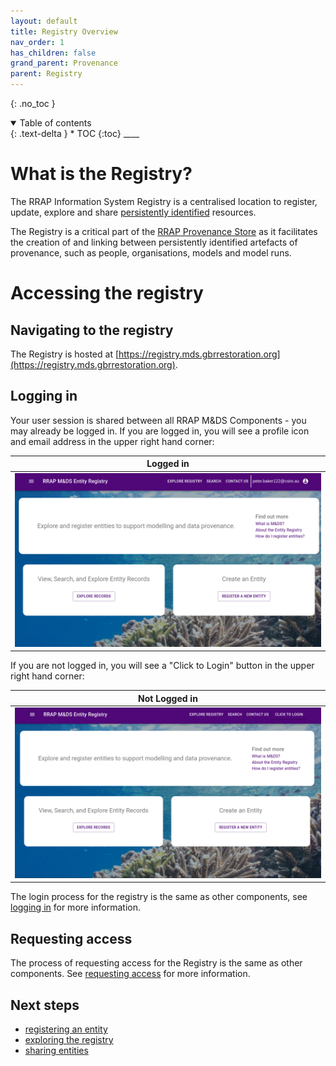 ```yaml
---
layout: default
title: Registry Overview
nav_order: 1
has_children: false
grand_parent: Provenance
parent: Registry
---
```


{: .no_toc }

<details  open markdown="block">
  <summary>
    Table of contents
  </summary>
{: .text-delta }
* TOC
{:toc}
____
</details>

# What is the Registry?

The RRAP Information System Registry is a centralised location to register, update, explore and share [persistently identified](../../digital-object-identifiers.html) resources.

The Registry is a critical part of the [RRAP Provenance Store](../index.html) as it facilitates the creation of and linking between persistently identified artefacts of provenance, such as people, organisations, models and model runs.

# Accessing the registry

## Navigating to the registry

The Registry is hosted at [https://registry.mds.gbrrestoration.org](https://registry.mds.gbrrestoration.org).

## Logging in

Your user session is shared between all RRAP M&DS Components - you may already be logged in. If you are logged in, you will see a profile icon and email address in the upper right hand corner:

|                                      Logged in                                       |
| :----------------------------------------------------------------------------------: |
| <img src="../../../assets/images/registry/logged_in.png" alt="drawing" width="800"/> |

If you are not logged in, you will see a "Click to Login" button in the upper right hand corner:

|                                      Not Logged in                                       |
| :--------------------------------------------------------------------------------------: |
| <img src="../../../assets/images/registry/not_logged_in.png" alt="drawing" width="800"/> |

The login process for the registry is the same as other components, see [logging in](../../getting-started-is/logging-in.html) for more information.

## Requesting access

The process of requesting access for the Registry is the same as other components. See [requesting access](../../getting-started-is/requesting-access-is.html) for more information.

## Next steps

-   [registering an entity](./registering_and_updating.html)
-   [exploring the registry](./exploring_the_registry.html)
-   [sharing entities](./sharing_an_entity.html)

